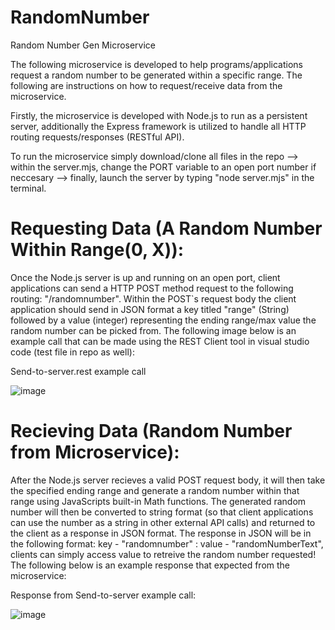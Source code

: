 # RandomNumber
Random Number Gen Microservice

The following microservice is developed to help programs/applications request a random number to be generated within a specific range. The following are instructions on how to request/receive data from the microservice.

Firstly, the microservice is developed with Node.js to run as a persistent server, additionally the Express framework is utilized to handle all HTTP routing requests/responses (RESTful API). 

To run the microservice simply download/clone all files in the repo --> within the server.mjs, change the PORT variable to an open port number if neccesary --> finally, launch the server by typing "node server.mjs" in the terminal.

# Requesting Data (A Random Number Within Range(0, X)): 
Once the Node.js server is up and running on an open port, client applications can send a HTTP POST method request to the following routing: "/randomnumber". Within the POST`s request body the client application should send in JSON format a key titled "range" (String) followed by a value (integer) representing the ending range/max value the random number can be picked from. The following image below is an example call that can be made using the REST Client tool in visual studio code (test file in repo as well):

Send-to-server.rest example call

![image](https://user-images.githubusercontent.com/91297951/236323421-911ce50b-e165-428c-9ab1-a809be3a49d8.png)

# Recieving Data (Random Number from Microservice): 
After the Node.js server recieves a valid POST request body, it will then take the specified ending range and generate a random number within that range using JavaScripts built-in Math functions. The generated random number will then be converted to string format (so that client applications can use the number as a string in other external API calls) and returned to the client as a response in JSON format. The response in JSON will be in the following format: key - "randomnumber" : value - "randomNumberText", clients can simply access value to retreive the random number requested! The following below is an example response that expected from the microservice:

Response from Send-to-server example call:

![image](https://user-images.githubusercontent.com/91297951/236323750-68010e8e-8408-4a0c-9556-91933694226a.png)





